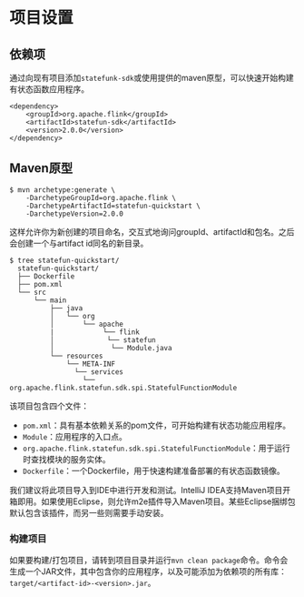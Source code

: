 # 项目设置

## 依赖项

通过向现有项目添加`statefunk-sdk`或使用提供的maven原型，可以快速开始构建有状态函数应用程序。

```text
<dependency>
    <groupId>org.apache.flink</groupId>
    <artifactId>statefun-sdk</artifactId>
    <version>2.0.0</version>
</dependency>
```

## Maven原型

```text
$ mvn archetype:generate \
    -DarchetypeGroupId=org.apache.flink \
    -DarchetypeArtifactId=statefun-quickstart \
    -DarchetypeVersion=2.0.0
```

这样允许你为新创建的项目命名，交互式地询问groupId、artifactId和包名。之后会创建一个与artifact id同名的新目录。

```text
$ tree statefun-quickstart/
  statefun-quickstart/
  ├── Dockerfile
  ├── pom.xml
  └── src
      └── main
          ├── java
          │   └── org
          │       └── apache
          |            └── flink
          │             └── statefun
          │              └── Module.java
          └── resources
              └── META-INF
                └── services
                  └── org.apache.flink.statefun.sdk.spi.StatefulFunctionModule
```

该项目包含四个文件：

* `pom.xml`：具有基本依赖关系的pom文件，可开始构建有状态功能应用程序。
* `Module`：应用程序的入口点。
* `org.apache.flink.statefun.sdk.spi.StatefulFunctionModule`：用于运行时查找模块的服务实体。
* `Dockerfile`：一个Dockerfile，用于快速构建准备部署的有状态函数镜像。

我们建议将此项目导入到IDE中进行开发和测试。IntelliJ IDEA支持Maven项目开箱即用。如果使用Eclipse，则允许m2e插件导入Maven项目。某些Eclipse捆绑包默认包含该插件，而另一些则需要手动安装。

### 构建项目 <a id="build-project"></a>

如果要构建/打包项目，请转到项目目录并运行`mvn clean package`命令。命令会生成一个JAR文件，其中包含你的应用程序，以及可能添加为依赖项的所有库：`target/<artifact-id>-<version>.jar`。



